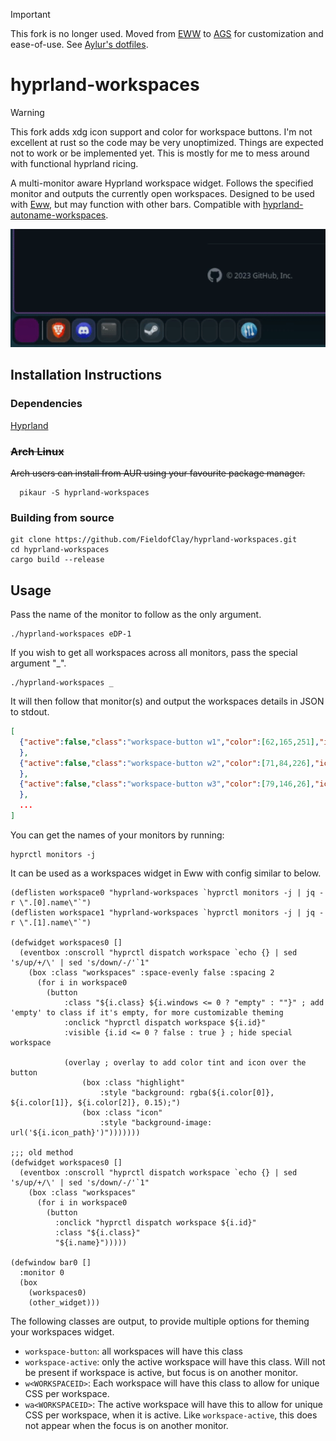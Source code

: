 > [!IMPORTANT]
> This fork is no longer used. Moved from [EWW](https://github.com/elkowar/eww) to [AGS](https://github.com/Aylur/ags) for customization and ease-of-use. See [Aylur's dotfiles](https://github.com/Aylur/dotfiles).

# hyprland-workspaces
> [!WARNING]
> This fork adds xdg icon support and color for workspace buttons. I'm not excellent at rust so the code may be very unoptimized. Things are expected not to work or be implemented yet. This is mostly for me to mess around with functional hyprland ricing.

A multi-monitor aware Hyprland workspace widget. Follows the specified monitor and outputs the currently open workspaces. Designed to be used with [Eww](https://github.com/elkowar/eww), but may function with other bars. Compatible with [hyprland-autoname-workspaces](https://github.com/cyrinux/hyprland-autoname-workspaces).

![](https://github.com/bdebiase/hyprland-workspaces/blob/main/iconsgif.gif?raw=true)

## Installation Instructions
### Dependencies
[Hyprland](https://github.com/hyprwm/Hyprland)
### ~~Arch Linux~~
~~Arch users can install from AUR using your favourite package manager.~~
```
  pikaur -S hyprland-workspaces
```
### Building from source
```
git clone https://github.com/FieldofClay/hyprland-workspaces.git
cd hyprland-workspaces
cargo build --release
```

## Usage
Pass the name of the monitor to follow as the only argument. 
```
./hyprland-workspaces eDP-1
```
If you wish to get all workspaces across all monitors, pass the special argument "_".
```
./hyprland-workspaces _
```
It will then follow that monitor(s) and output the workspaces details in JSON to stdout.
```json
[
  {"active":false,"class":"workspace-button w1","color":[62,165,251],"icon_path":"/etc/profiles/per-user/ben/share/icons/kora/apps/scalable/code.svg","id":1,"name":"1","windows":2
  },
  {"active":false,"class":"workspace-button w2","color":[71,84,226],"icon_path":"/etc/profiles/per-user/ben/share/icons/kora/apps/scalable/webcord.svg","id":2,"name":"2","windows":1
  },
  {"active":false,"class":"workspace-button w3","color":[79,146,26],"icon_path":"/etc/profiles/per-user/ben/share/icons/kora/apps/scalable/spotify.svg","id":3,"name":"3","windows":1
  },
  ...
]

```
You can get the names of your monitors by running:
```
hyprctl monitors -j
```

It can be used as a workspaces widget in Eww with config similar to below.
```yuck
(deflisten workspace0 "hyprland-workspaces `hyprctl monitors -j | jq -r \".[0].name\"`")
(deflisten workspace1 "hyprland-workspaces `hyprctl monitors -j | jq -r \".[1].name\"`")

(defwidget workspaces0 []
  (eventbox :onscroll "hyprctl dispatch workspace `echo {} | sed 's/up/+/\' | sed 's/down/-/'`1"
    (box :class "workspaces" :space-evenly false :spacing 2
      (for i in workspace0
        (button
            :class "${i.class} ${i.windows <= 0 ? "empty" : ""}" ; add 'empty' to class if it's empty, for more customizable theming
            :onclick "hyprctl dispatch workspace ${i.id}"
            :visible {i.id <= 0 ? false : true } ; hide special workspace

            (overlay ; overlay to add color tint and icon over the button
                (box :class "highlight"
                    :style "background: rgba(${i.color[0]}, ${i.color[1]}, ${i.color[2]}, 0.15);")
                (box :class "icon"
                    :style "background-image: url('${i.icon_path}')")))))))

;;; old method
(defwidget workspaces0 []
  (eventbox :onscroll "hyprctl dispatch workspace `echo {} | sed 's/up/+/\' | sed 's/down/-/'`1"
    (box :class "workspaces"
      (for i in workspace0
        (button
          :onclick "hyprctl dispatch workspace ${i.id}"
          :class "${i.class}"
          "${i.name}")))))

(defwindow bar0 []
  :monitor 0
  (box 
    (workspaces0)
    (other_widget)))
```

The following classes are output, to provide multiple options for theming your workspaces widget.
* `workspace-button`: all workspaces will have this class
* `workspace-active`: only the active workspace will have this class. Will not be present if workspace is active, but focus is on another monitor.
* `w<WORKSPACEID>`: Each workspace will have this class to allow for unique CSS per workspace.
* `wa<WORKSPACEID>`: The active workspace will have this to allow for unique CSS per workspace, when it is active. Like `workspace-active`, this does not appear when the focus is on another monitor.

